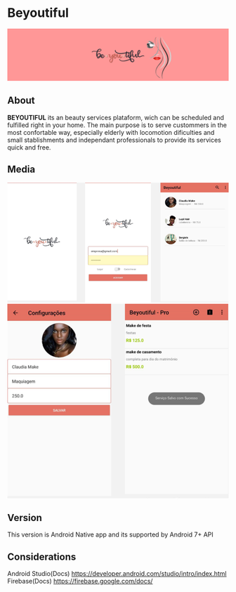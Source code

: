# Beyoutiful
![header](https://github.com/ypedroo/ibeyoutiful/blob/master/Assets/Header.PNG)

## About
**BEYOUTIFUL** its an beauty services plataform, wich can be scheduled and fulfilled right in your home. The main purpose is to serve custommers in the most confortable way, especially elderly with locomotion dificulties and small stablishments and independant professionals to provide its services quick and free.

## Media
![first_row](https://github.com/ypedroo/ibeyoutiful/blob/master/Assets/screen1_3.PNG)
![second_row](https://github.com/ypedroo/ibeyoutiful/blob/master/Assets/secreen_4_5.PNG)

## Version
This version is Android Native app and its supported by Android 7+ API

## Considerations
Android Studio(Docs)
https://developer.android.com/studio/intro/index.html
<br/> 
Firebase(Docs)
https://firebase.google.com/docs/

